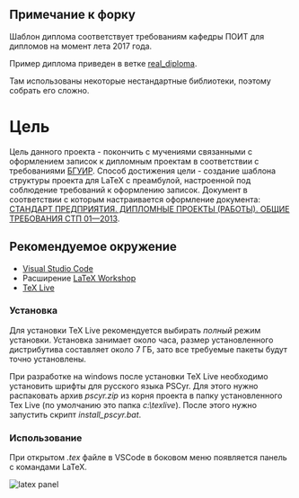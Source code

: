 ﻿## Примечание к форку

Шаблон диплома соответствует требованиям кафедры ПОИТ для дипломов на момент лета 2017 года.

Пример диплома приведен в ветке [real_diploma](https://github.com/egorshulga/new-bsuir-diploma-latex/tree/real_diploma).

Там использованы некоторые нестандартные библиотеки, поэтому собрать его сложно.

# Цель
Цель данного проекта - покончить с мучениями связанными с оформлением записок к дипломным проектам в соответствии с требованиями [БГУИР](http://bsuir.by).
Способ достижения цели - создание шаблона структуры проекта для LaTeX с преамбулой, настроенной под соблюдение требований к оформлению записок.
Документ в соответствии с которым настраивается оформление документа: [СТАНДАРТ ПРЕДПРИЯТИЯ. ДИПЛОМНЫЕ ПРОЕКТЫ (РАБОТЫ). ОБЩИЕ ТРЕБОВАНИЯ СТП 01—2013](http://www.bsuir.by/m/12_100229_1_80040.pdf).


## Рекомендуемое окружение

 - [Visual Studio Code](https://code.visualstudio.com)
 - Расширение [LaTeX Workshop](https://marketplace.visualstudio.com/items?itemName=James-Yu.latex-workshop)
 - [TeX Live](https://www.tug.org/texlive/)

### Установка

Для установки TeX Live рекомендуется выбирать *полный* режим установки. Установка занимает около часа, размер установленного дистрибутива составляет около 7 ГБ, зато все требуемые пакеты будут точно установлены.

При разработке на windows после установки TeX Live необходимо установить шрифты для русского языка PSCyr. Для этого нужно распаковать архив *pscyr.zip* из корня проекта в папку установленного Tex Live (по умолчанию это папка *c:\\texlive*). После этого нужно запустить скрипт *install_pscyr.bat*.

### Использование

При открытом *.tex* файле в VSCode в боковом меню появляется панель с командами LaTeX.


![latex panel](https://raw.githubusercontent.com/egorshulga/new-bsuir-diploma-latex/master/note/attachments/latex-panel.png)

